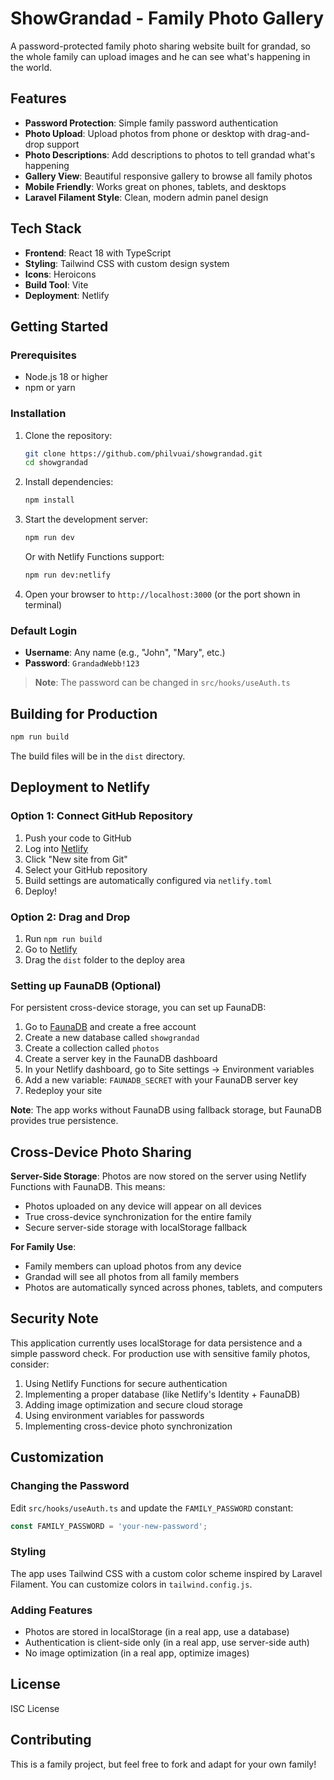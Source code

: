 # ShowGrandad - Family Photo Gallery

A password-protected family photo sharing website built for grandad, so the whole family can upload images and he can see what's happening in the world.

## Features

- **Password Protection**: Simple family password authentication
- **Photo Upload**: Upload photos from phone or desktop with drag-and-drop support
- **Photo Descriptions**: Add descriptions to photos to tell grandad what's happening
- **Gallery View**: Beautiful responsive gallery to browse all family photos
- **Mobile Friendly**: Works great on phones, tablets, and desktops
- **Laravel Filament Style**: Clean, modern admin panel design

## Tech Stack

- **Frontend**: React 18 with TypeScript
- **Styling**: Tailwind CSS with custom design system
- **Icons**: Heroicons
- **Build Tool**: Vite
- **Deployment**: Netlify

## Getting Started

### Prerequisites

- Node.js 18 or higher
- npm or yarn

### Installation

1. Clone the repository:
   ```bash
   git clone https://github.com/philvuai/showgrandad.git
   cd showgrandad
   ```

2. Install dependencies:
   ```bash
   npm install
   ```

3. Start the development server:
   ```bash
   npm run dev
   ```
   
   Or with Netlify Functions support:
   ```bash
   npm run dev:netlify
   ```

4. Open your browser to `http://localhost:3000` (or the port shown in terminal)

### Default Login

- **Username**: Any name (e.g., "John", "Mary", etc.)
- **Password**: `GrandadWebb!123`

> **Note**: The password can be changed in `src/hooks/useAuth.ts`

## Building for Production

```bash
npm run build
```

The build files will be in the `dist` directory.

## Deployment to Netlify

### Option 1: Connect GitHub Repository

1. Push your code to GitHub
2. Log into [Netlify](https://netlify.com)
3. Click "New site from Git"
4. Select your GitHub repository
5. Build settings are automatically configured via `netlify.toml`
6. Deploy!

### Option 2: Drag and Drop

1. Run `npm run build`
2. Go to [Netlify](https://netlify.com)
3. Drag the `dist` folder to the deploy area

### Setting up FaunaDB (Optional)

For persistent cross-device storage, you can set up FaunaDB:

1. Go to [FaunaDB](https://fauna.com) and create a free account
2. Create a new database called `showgrandad`
3. Create a collection called `photos`
4. Create a server key in the FaunaDB dashboard
5. In your Netlify dashboard, go to Site settings → Environment variables
6. Add a new variable: `FAUNADB_SECRET` with your FaunaDB server key
7. Redeploy your site

**Note**: The app works without FaunaDB using fallback storage, but FaunaDB provides true persistence.

## Cross-Device Photo Sharing

**Server-Side Storage**: Photos are now stored on the server using Netlify Functions with FaunaDB. This means:
- Photos uploaded on any device will appear on all devices
- True cross-device synchronization for the entire family
- Secure server-side storage with localStorage fallback

**For Family Use**: 
- Family members can upload photos from any device
- Grandad will see all photos from all family members
- Photos are automatically synced across phones, tablets, and computers

## Security Note

This application currently uses localStorage for data persistence and a simple password check. For production use with sensitive family photos, consider:

1. Using Netlify Functions for secure authentication
2. Implementing a proper database (like Netlify's Identity + FaunaDB)
3. Adding image optimization and secure cloud storage
4. Using environment variables for passwords
5. Implementing cross-device photo synchronization

## Customization

### Changing the Password

Edit `src/hooks/useAuth.ts` and update the `FAMILY_PASSWORD` constant:

```typescript
const FAMILY_PASSWORD = 'your-new-password';
```

### Styling

The app uses Tailwind CSS with a custom color scheme inspired by Laravel Filament. You can customize colors in `tailwind.config.js`.

### Adding Features

- Photos are stored in localStorage (in a real app, use a database)
- Authentication is client-side only (in a real app, use server-side auth)
- No image optimization (in a real app, optimize images)

## License

ISC License

## Contributing

This is a family project, but feel free to fork and adapt for your own family!
